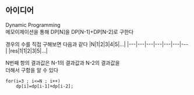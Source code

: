 ## 아이디어
Dynamic Programming  
메모이제이션을 통해 DP[N]을 DP[N-1]+DP[N-2]로 구한다  
  
경우의 수를 직접 구해보면 다음과 같다
|N|1|2|3|4|5|...|
|---|---|---|---|---|---|---|
|res|1|1|2|3|5|...|

N번째 항의 결과값은 N-1의 결과값과 N-2의 결과값을  
더해서 구함을 알 수 있다
```
for(i=3 ; i<=N ; i++)
	dp[i]=dp[i-1]+dp[i-2];
```
